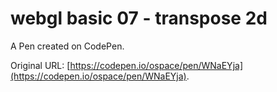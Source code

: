 # webgl basic 07 - transpose 2d

A Pen created on CodePen.

Original URL: [https://codepen.io/ospace/pen/WNaEYja](https://codepen.io/ospace/pen/WNaEYja).

